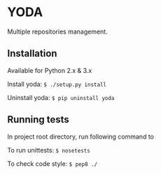 # YODA

Multiple repositories management.

## Installation

Available for Python 2.x & 3.x

Install yoda:
`$ ./setup.py install`

Uninstall yoda:
`$ pip uninstall yoda`

## Running tests
In project root directory, run following command to

To run unittests:
`$ nosetests`

To check code style:
`$ pep8 ./`
